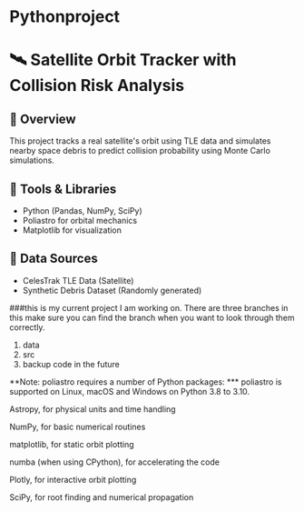 # Pythonproject

# 🛰 Satellite Orbit Tracker with Collision Risk Analysis  

## 🌟 Overview
This project tracks a real satellite's orbit using TLE data and simulates nearby space debris to predict collision probability using Monte Carlo simulations.

## 🔧 Tools & Libraries  
- Python (Pandas, NumPy, SciPy)  
- Poliastro for orbital mechanics  
- Matplotlib for visualization  

## 📁 Data Sources  
- CelesTrak TLE Data (Satellite)
- Synthetic Debris Dataset (Randomly generated)

###this is my current project I am working on. There are three branches in this make sure you can find the branch when you want to look through them correctly.

1. data
2. src
3. backup code in the future


**Note: poliastro requires a number of Python packages:
*** poliastro is supported on Linux, macOS and Windows on Python 3.8 to 3.10.

Astropy, for physical units and time handling

NumPy, for basic numerical routines

matplotlib, for static orbit plotting

numba (when using CPython), for accelerating the code

Plotly, for interactive orbit plotting

SciPy, for root finding and numerical propagation

